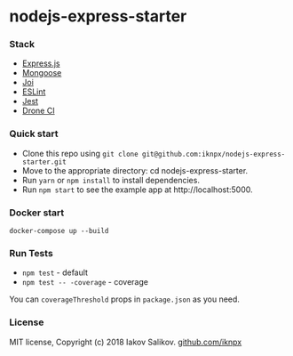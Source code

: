 # nodejs-express-starter

### Stack
* [Express.js](http://expressjs.com)
* [Mongoose](http://mongoosejs.com)
* [Joi](https://github.com/hapijs/joi)
* [ESLint](https://eslint.org)
* [Jest](https://facebook.github.io/jest)
* [Drone CI](https://drone.io/)

### Quick start
* Clone this repo using `git clone git@github.com:iknpx/nodejs-express-starter.git`
* Move to the appropriate directory: cd nodejs-express-starter.
* Run `yarn` or `npm install` to install dependencies.
* Run `npm start` to see the example app at http://localhost:5000.

### Docker start
``docker-compose up --build``

### Run Tests
* `npm test` - default
* `npm test -- -coverage` - coverage

You can `coverageThreshold` props in `package.json` as you need.

### License
MIT license, Copyright (c) 2018 Iakov Salikov. [github.com/iknpx](https://github.com/iknpx)
